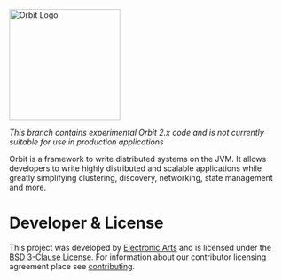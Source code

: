 <img src="http://www.orbit.cloud/img/orbit-logo-black.png" alt="Orbit Logo" width="200px"/>

*This branch contains experimental Orbit 2.x code and is not currently suitable for use in production applications*

Orbit is a framework to write distributed systems on the JVM. It allows developers to write highly distributed and scalable applications while greatly simplifying clustering, discovery, networking, state management and more.

Developer & License
======
This project was developed by [Electronic Arts](http://www.ea.com) and is licensed under the [BSD 3-Clause License](LICENSE). For information about our contributor licensing agreement place see [contributing](CONTRIBUTING.md).